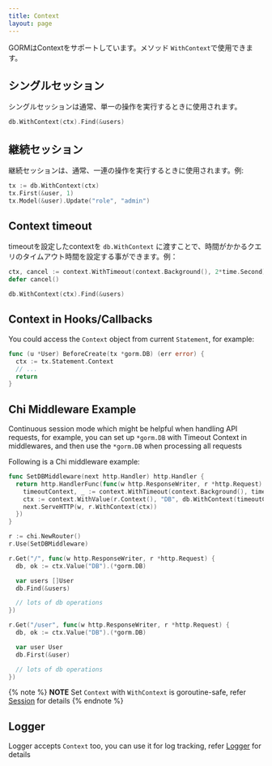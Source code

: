 ```yaml
---
title: Context
layout: page
---
```


GORMはContextをサポートしています。メソッド `WithContext`で使用できます。

## シングルセッション

シングルセッションは通常、単一の操作を実行するときに使用されます。

```go
db.WithContext(ctx).Find(&users)
```

## 継続セッション

継続セッションは、通常、一連の操作を実行するときに使用されます。例:

```go
tx := db.WithContext(ctx)
tx.First(&user, 1)
tx.Model(&user).Update("role", "admin")
```

## Context timeout

timeoutを設定したcontextを `db.WithContext` に渡すことで、時間がかかるクエリのタイムアウト時間を設定する事ができます。例：

```go
ctx, cancel := context.WithTimeout(context.Background(), 2*time.Second)
defer cancel()

db.WithContext(ctx).Find(&users)
```

## Context in Hooks/Callbacks

You could access the `Context` object from current `Statement`, for example:

```go
func (u *User) BeforeCreate(tx *gorm.DB) (err error) {
  ctx := tx.Statement.Context
  // ...
  return
}
```

## Chi Middleware Example

Continuous session mode which might be helpful when handling API requests, for example, you can set up `*gorm.DB` with Timeout Context in middlewares, and then use the `*gorm.DB` when processing all requests

Following is a Chi middleware example:

```go
func SetDBMiddleware(next http.Handler) http.Handler {
  return http.HandlerFunc(func(w http.ResponseWriter, r *http.Request) {
    timeoutContext, _ := context.WithTimeout(context.Background(), time.Second)
    ctx := context.WithValue(r.Context(), "DB", db.WithContext(timeoutContext))
    next.ServeHTTP(w, r.WithContext(ctx))
  })
}

r := chi.NewRouter()
r.Use(SetDBMiddleware)

r.Get("/", func(w http.ResponseWriter, r *http.Request) {
  db, ok := ctx.Value("DB").(*gorm.DB)

  var users []User
  db.Find(&users)

  // lots of db operations
})

r.Get("/user", func(w http.ResponseWriter, r *http.Request) {
  db, ok := ctx.Value("DB").(*gorm.DB)

  var user User
  db.First(&user)

  // lots of db operations
})
```

{% note %}
**NOTE** Set `Context` with `WithContext` is goroutine-safe, refer [Session](session.html) for details
{% endnote %}

## Logger

Logger accepts `Context` too, you can use it for log tracking, refer [Logger](logger.html) for details
